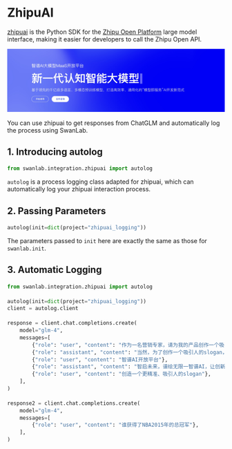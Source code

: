 # ZhipuAI

[zhipuai](https://github.com/MetaGLM/zhipuai-sdk-python-v4) is the Python SDK for the [Zhipu Open Platform](https://open.bigmodel.cn/dev/api) large model interface, making it easier for developers to call the Zhipu Open API.

![](/assets/integration-zhipu.jpg)

You can use zhipuai to get responses from ChatGLM and automatically log the process using SwanLab.

## 1. Introducing autolog

```python
from swanlab.integration.zhipuai import autolog
```

`autolog` is a process logging class adapted for zhipuai, which can automatically log your zhipuai interaction process.

## 2. Passing Parameters

```python
autolog(init=dict(project="zhipuai_logging"))
```

The parameters passed to `init` here are exactly the same as those for `swanlab.init`.

## 3. Automatic Logging

```python
from swanlab.integration.zhipuai import autolog

autolog(init=dict(project="zhipuai_logging"))
client = autolog.client

response = client.chat.completions.create(
    model="glm-4",
    messages=[
        {"role": "user", "content": "作为一名营销专家，请为我的产品创作一个吸引人的slogan"},
        {"role": "assistant", "content": "当然，为了创作一个吸引人的slogan，请告诉我一些关于您产品的信息"},
        {"role": "user", "content": "智谱AI开放平台"},
        {"role": "assistant", "content": "智启未来，谱绘无限一智谱AI，让创新触手可及!"},
        {"role": "user", "content": "创造一个更精准、吸引人的slogan"},
    ],
)

response2 = client.chat.completions.create(
    model="glm-4",
    messages=[
        {"role": "user", "content": "谁获得了NBA2015年的总冠军"},
    ],
)
```